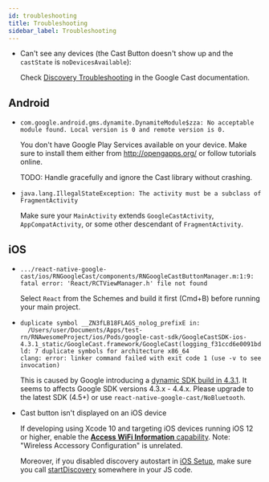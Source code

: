 ```yaml
---
id: troubleshooting
title: Troubleshooting
sidebar_label: Troubleshooting
---
```


- Can't see any devices (the Cast Button doesn't show up and the `castState` is `noDevicesAvailable`):

  Check [Discovery Troubleshooting](https://developers.google.com/cast/docs/discovery) in the Google Cast documentation.

## Android

- ```
  com.google.android.gms.dynamite.DynamiteModule$zza: No acceptable module found. Local version is 0 and remote version is 0.
  ```

  You don't have Google Play Services available on your device. Make sure to install them either from http://opengapps.org/ or follow tutorials online.

  TODO: Handle gracefully and ignore the Cast library without crashing.

- ```
  java.lang.IllegalStateException: The activity must be a subclass of FragmentActivity
  ```

  Make sure your `MainActivity` extends `GoogleCastActivity`, `AppCompatActivity`, or some other descendant of `FragmentActivity`.

## iOS

- ```
  .../react-native-google-cast/ios/RNGoogleCast/components/RNGoogleCastButtonManager.m:1:9: fatal error: 'React/RCTViewManager.h' file not found
  ```

  Select `React` from the Schemes and build it first (Cmd+B) before running your main project.

- ```
  duplicate symbol __ZN3fLB18FLAGS_nolog_prefixE in:
    /Users/user/Documents/Apps/test-rn/RNAwesomeProject/ios/Pods/google-cast-sdk/GoogleCastSDK-ios-4.3.1_static/GoogleCast.framework/GoogleCast(logging_f31ccd6e0091bd60840b95581a5633bf.o)
  ld: 7 duplicate symbols for architecture x86_64
  clang: error: linker command failed with exit code 1 (use -v to see invocation)
  ```

  This is caused by Google introducing a [dynamic SDK build in 4.3.1](https://issuetracker.google.com/issues/113069508). It seems to affects Google SDK versions 4.3.x - 4.4.x. Please upgrade to the latest SDK (4.5+) or use `react-native-google-cast/NoBluetooth`.

- Cast button isn't displayed on an iOS device

  If developing using Xcode 10 and targeting iOS devices running iOS 12 or higher, enable the [**Access WiFi Information** capability](https://developers.google.com/cast/docs/ios_sender/#xcode_10). Note: "Wireless Accessory Configuration" is unrelated.

  Moreover, if you disabled discovery autostart in [iOS Setup](./setup#ios), make sure you call [startDiscovery](../api/classes/discoverymanager#startdiscovery) somewhere in your JS code.
